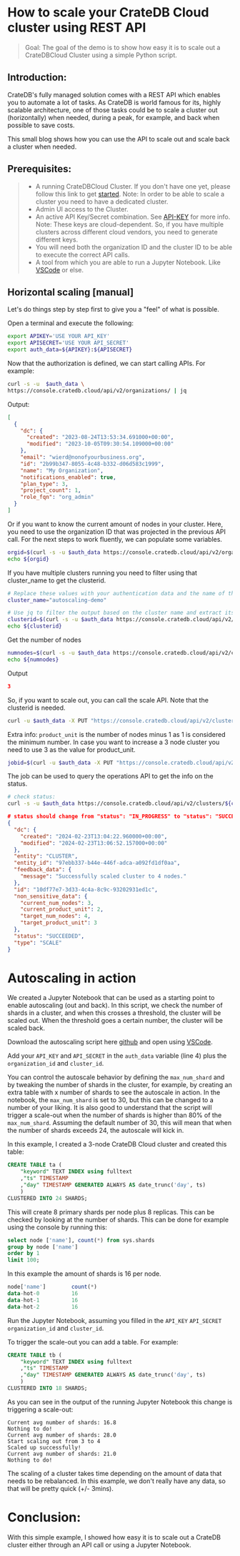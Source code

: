 How to scale your CrateDB Cloud cluster using REST API
======================================================

> Goal: The goal of the demo is to show how easy it is to scale out a CrateDBCloud Cluster using a simple Python script.

Introduction:
-------------
CrateDB's fully managed solution comes with a REST API which enables you to automate a lot of tasks. As CrateDB is world famous for its, highly scalable architecture, one of those tasks could be to scale a cluster out (horizontally) when needed, during a peak, for example, and back when possible to save costs. 

This small blog shows how you can use the API to scale out and scale back a cluster when needed. 

Prerequisites:
--------------
> *  A running CrateDBCloud Cluster. If you don't have one yet, please follow this link to get [started][]. Note: In order to be able to scale a cluster you need to have a dedicated cluster. 
> *  Admin UI access to the Cluster. 
> *   An active API Key/Secret combination. See [API-KEY][] for more info. Note: These keys are cloud-dependent. So, if you have multiple clusters across different cloud vendors, you need to generate different keys. 
> *   You will need both the organization ID and the cluster ID to be able to execute the correct API calls.
> *   A tool from which you are able to run a Jupyter Notebook. Like [VSCode][] or else.

[started]: https://cratedb.com/lp-crfree
[API-KEY]: https://cratedb.com/blog/introducing-api-tokens-for-cratedb-cloud
[VSCode]: https://code.visualstudio.com/download

Horizontal scaling [manual]
-------------------
Let's do things step by step first to give you a "feel" of what is possible.

Open a terminal and execute the following:

``` bash 
export APIKEY='USE YOUR API_KEY'
export APISECRET='USE YOUR API_SECRET'
export auth_data=${APIKEY}:${APISECRET}
```

Now that the authorization is defined, we can start calling APIs. For example: 

``` bash
curl -s -u  $auth_data \
https://console.cratedb.cloud/api/v2/organizations/ | jq
```

Output:
``` json
[
  {
    "dc": {
      "created": "2023-08-24T13:53:34.691000+00:00",
      "modified": "2023-10-05T09:30:54.109000+00:00"
    },
    "email": "wierd@nonofyourbusiness.org",
    "id": "2b99b347-8055-4c48-b332-d06d583c1999",
    "name": "My Organization",
    "notifications_enabled": true,
    "plan_type": 3,
    "project_count": 1,
    "role_fqn": "org_admin"
  }
]
```

Or if you want to know the current amount of nodes in your cluster. Here, you need to use the organization ID that was projected in the previous API call. For the next steps to work fluently, we can populate some variables. 

```bash
orgid=$(curl -s -u $auth_data https://console.cratedb.cloud/api/v2/organizations/ | jq -r '.[0].id')
echo ${orgid}
```

If you have multiple clusters running you need to filter using that cluster_name to get the clusterid.

```bash
# Replace these values with your authentication data and the name of the cluster you want to select
cluster_name="autoscaling-demo"

# Use jq to filter the output based on the cluster name and extract its ID
clusterid=$(curl -s -u $auth_data https://console.cratedb.cloud/api/v2/clusters/ | jq -r '.[] | select(.name == '\"$cluster_name\"') | .id')
echo ${clusterid}
```

Get the number of nodes
``` bash
numnodes=$(curl -s -u $auth_data https://console.cratedb.cloud/api/v2/clusters/${clusterid}/ | jq -r '.num_nodes')
echo ${numnodes}
```
Output
```json
3
```


So, if you want to scale out, you can call the scale API. Note that the clusterid is needed. 

```bash
curl -u $auth_data -X PUT "https://console.cratedb.cloud/api/v2/clusters/${clusterid}/scale/" -H "accept: application/json" -H "Content-Type: application/json" -d "{\"product_unit\":2}"
```

Extra info: 
```product_unit``` is the number of nodes minus 1 as 1 is considered the minimum number. In case you want to increase a 3 node cluster you need to use 3 as the value for product_unit.

```bash
jobid=$(curl -u $auth_data -X PUT "https://console.cratedb.cloud/api/v2/clusters/${clusterid}/scale/" -H "accept: application/json" -H "Content-Type: application/json" -d "{\"product_unit\":$numnodes}" | jq -r '.last_async_operation.id')
```
The job can be used to query the operations API to get the info on the status. 

```bash
# check status:
curl -s -u $auth_data https://console.cratedb.cloud/api/v2/clusters/${clusterid}/operations/ | jq --arg jobid "$jobid" '.operations[] | select(.id == $jobid)'
```
```json
# status should change from "status": "IN_PROGRESS" to "status": "SUCCEEDED"
{
  "dc": {
    "created": "2024-02-23T13:04:22.960000+00:00",
    "modified": "2024-02-23T13:06:52.157000+00:00"
  },
  "entity": "CLUSTER",
  "entity_id": "97ebb337-b44e-446f-adca-a092fd1df0aa",
  "feedback_data": {
    "message": "Successfully scaled cluster to 4 nodes."
  },
  "id": "10df77e7-3d33-4c4a-8c9c-93202931ed1c",
  "non_sensitive_data": {
    "current_num_nodes": 3,
    "current_product_unit": 2,
    "target_num_nodes": 4,
    "target_product_unit": 3
  },
  "status": "SUCCEEDED",
  "type": "SCALE"
}
```


Autoscaling in action
=====================

We created a Jupyter Notebook that can be used as a starting point to enable autoscaling (out and back). In this script, we check the number of shards in a cluster, and when this crosses a threshold, the cluster will be scaled out. When the threshold goes a certain number, the cluster will be scaled back.

Download the autoscaling script here [github][] and open using [VSCode][].

Add your ```API_KEY``` and ```API_SECRET``` in the ```auth_data``` variable (line 4) plus the ```organization_id``` and ```cluster_id```.

You can control the autoscale behavior by defining the ```max_num_shard``` and by tweaking the number of shards in the cluster, for example, by creating an extra table with x number of shards to see the autoscale in action. In the notebook, the ```max_num_shard``` is set to 30, but this can be changed to a number of your liking. It is also good to understand that the script will trigger a scale-out when the number of shards is higher than 80% of the ```max_num_shard```. Assuming the default number of 30, this will mean that when the number of shards exceeds 24, the autoscale will kick in. 

In this example, I created a 3-node CrateDB Cloud cluster and created this table:

``` sql
CREATE TABLE ta (
    "keyword" TEXT INDEX using fulltext 
    ,"ts" TIMESTAMP
    ,"day" TIMESTAMP GENERATED ALWAYS AS date_trunc('day', ts)
    ) 
CLUSTERED INTO 24 SHARDS;
```

This will create 8 primary shards per node plus 8 replicas. This can be checked by looking at the number of shards. This can be done for example using the console by running this:

```sql
select node ['name'], count(*) from sys.shards 
group by node ['name']
order by 1
limit 100;
```

In this example the amount of shards is 16 per node.

```sql
node['name']	    count(*)
data-hot-0	        16
data-hot-1	        16
data-hot-2	        16
```

Run the Jupyter Notebook, assuming you filled in the ```API_KEY``` ```API_SECRET``` ```organization_id``` and ```cluster_id```.

To trigger the scale-out you can add a table. For example:

```sql
CREATE TABLE tb (
    "keyword" TEXT INDEX using fulltext 
    ,"ts" TIMESTAMP
    ,"day" TIMESTAMP GENERATED ALWAYS AS date_trunc('day', ts)
    ) 
CLUSTERED INTO 18 SHARDS;
```
As you can see in the output of the running Jupyter Notebook this change is triggering a scale-out:

```text
Current avg number of shards: 16.8
Nothing to do!
Current avg number of shards: 28.0
Start scaling out from 3 to 4
Scaled up successfully!
Current avg number of shards: 21.0
Nothing to do!
```

The scaling of a cluster takes time depending on the amount of data that needs to be rebalanced. In this example, we don't really have any data, so that will be pretty quick (+/- 3mins). 

Conclusion:
==========

With this simple example, I showed how easy it is to scale out a CrateDB cluster either through an API call or using a Jupyter Notebook.


[github]: https://github.com/crate/cratedb-examples/blob/803de3c727f4326ebc079fdb3a15390f1692a738/topic/autoscaling/autoscaling_script.ipynb